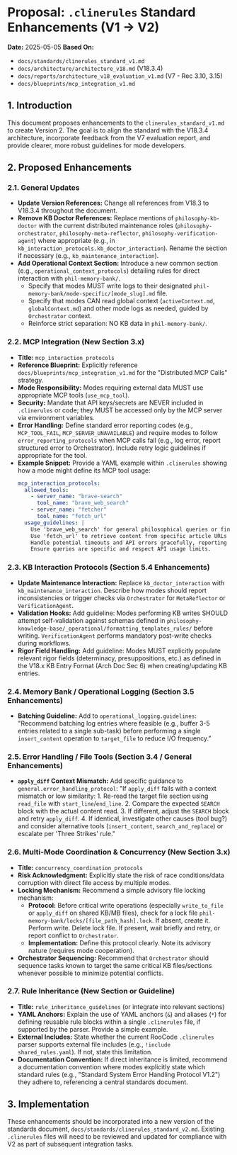 # Proposal: `.clinerules` Standard Enhancements (V1 -> V2)

**Date:** 2025-05-05
**Based On:**
*   `docs/standards/clinerules_standard_v1.md`
*   `docs/architecture/architecture_v18.md` (V18.3.4)
*   `docs/reports/architecture_v18_evaluation_v1.md` (V7 - Rec 3.10, 3.15)
*   `docs/blueprints/mcp_integration_v1.md`

## 1. Introduction

This document proposes enhancements to the `clinerules_standard_v1.md` to create Version 2. The goal is to align the standard with the V18.3.4 architecture, incorporate feedback from the V7 evaluation report, and provide clearer, more robust guidelines for mode developers.

## 2. Proposed Enhancements

### 2.1. General Updates

*   **Update Version References:** Change all references from V18.3 to V18.3.4 throughout the document.
*   **Remove KB Doctor References:** Replace mentions of `philosophy-kb-doctor` with the current distributed maintenance roles (`philosophy-orchestrator`, `philosophy-meta-reflector`, `philosophy-verification-agent`) where appropriate (e.g., in `kb_interaction_protocols.kb_doctor_interaction`). Rename the section if necessary (e.g., `kb_maintenance_interaction`).
*   **Add Operational Context Section:** Introduce a new common section (e.g., `operational_context_protocols`) detailing rules for direct interaction with `phil-memory-bank/`.
    *   Specify that modes MUST write logs to their designated `phil-memory-bank/mode-specific/[mode_slug].md` file.
    *   Specify that modes CAN read global context (`activeContext.md`, `globalContext.md`) and other mode logs as needed, guided by `Orchestrator` context.
    *   Reinforce strict separation: NO KB data in `phil-memory-bank/`.

### 2.2. MCP Integration (New Section 3.x)

*   **Title:** `mcp_interaction_protocols`
*   **Reference Blueprint:** Explicitly reference `docs/blueprints/mcp_integration_v1.md` for the "Distributed MCP Calls" strategy.
*   **Mode Responsibility:** Modes requiring external data MUST use appropriate MCP tools (`use_mcp_tool`).
*   **Security:** Mandate that API keys/secrets are NEVER included in `.clinerules` or code; they MUST be accessed only by the MCP server via environment variables.
*   **Error Handling:** Define standard error reporting codes (e.g., `MCP_TOOL_FAIL`, `MCP_SERVER_UNAVAILABLE`) and require modes to follow `error_reporting_protocols` when MCP calls fail (e.g., log error, report structured error to Orchestrator). Include retry logic guidelines if appropriate for the tool.
*   **Example Snippet:** Provide a YAML example within `.clinerules` showing how a mode might define its MCP tool usage:
    ```yaml
    mcp_interaction_protocols:
      allowed_tools:
        - server_name: "brave-search"
          tool_name: "brave_web_search"
        - server_name: "fetcher"
          tool_name: "fetch_url"
      usage_guidelines: |
        Use 'brave_web_search' for general philosophical queries or finding secondary sources.
        Use 'fetch_url' to retrieve content from specific article URLs identified via search or KB references.
        Handle potential timeouts and API errors gracefully, reporting failures via standard protocols.
        Ensure queries are specific and respect API usage limits.
    ```

### 2.3. KB Interaction Protocols (Section 5.4 Enhancements)

*   **Update Maintenance Interaction:** Replace `kb_doctor_interaction` with `kb_maintenance_interaction`. Describe how modes should report inconsistencies or trigger checks via `Orchestrator` for `MetaReflector` or `VerificationAgent`.
*   **Validation Hooks:** Add guideline: Modes performing KB writes SHOULD attempt self-validation against schemas defined in `philosophy-knowledge-base/_operational/formatting_templates_rules/` before writing. `VerificationAgent` performs mandatory post-write checks during workflows.
*   **Rigor Field Handling:** Add guideline: Modes MUST explicitly populate relevant rigor fields (determinacy, presuppositions, etc.) as defined in the V18.x KB Entry Format (Arch Doc Sec 6) when creating/updating KB entries.

### 2.4. Memory Bank / Operational Logging (Section 3.5 Enhancements)

*   **Batching Guideline:** Add to `operational_logging.guidelines`: "Recommend batching log entries where feasible (e.g., buffer 3-5 entries related to a single sub-task) before performing a single `insert_content` operation to `target_file` to reduce I/O frequency."

### 2.5. Error Handling / File Tools (Section 3.4 / General Enhancements)

*   **`apply_diff` Context Mismatch:** Add specific guidance to `general.error_handling_protocol`: "If `apply_diff` fails with a context mismatch or low similarity: 1. Re-read the target file section using `read_file` with `start_line`/`end_line`. 2. Compare the expected `SEARCH` block with the actual content read. 3. If different, adjust the `SEARCH` block and retry `apply_diff`. 4. If identical, investigate other causes (tool bug?) and consider alternative tools (`insert_content`, `search_and_replace`) or escalate per 'Three Strikes' rule."

### 2.6. Multi-Mode Coordination & Concurrency (New Section 3.x)

*   **Title:** `concurrency_coordination_protocols`
*   **Risk Acknowledgment:** Explicitly state the risk of race conditions/data corruption with direct file access by multiple modes.
*   **Locking Mechanism:** Recommend a simple advisory file locking mechanism:
    *   **Protocol:** Before critical write operations (especially `write_to_file` or `apply_diff` on shared KB/MB files), check for a lock file `phil-memory-bank/locks/[file_path_hash].lock`. If absent, create it. Perform write. Delete lock file. If present, wait briefly and retry, or report conflict to `Orchestrator`.
    *   **Implementation:** Define this protocol clearly. Note its advisory nature (requires mode cooperation).
*   **Orchestrator Sequencing:** Recommend that `Orchestrator` should sequence tasks known to target the same critical KB files/sections whenever possible to minimize potential conflicts.

### 2.7. Rule Inheritance (New Section or Guideline)

*   **Title:** `rule_inheritance_guidelines` (or integrate into relevant sections)
*   **YAML Anchors:** Explain the use of YAML anchors (`&`) and aliases (`*`) for defining reusable rule blocks within a single `.clinerules` file, if supported by the parser. Provide a simple example.
*   **External Includes:** State whether the current RooCode `.clinerules` parser supports external file includes (e.g., `!include shared_rules.yaml`). If not, state this limitation.
*   **Documentation Convention:** If direct inheritance is limited, recommend a documentation convention where modes explicitly state which standard rules (e.g., "Standard System Error Handling Protocol V1.2") they adhere to, referencing a central standards document.

## 3. Implementation

These enhancements should be incorporated into a new version of the standards document, `docs/standards/clinerules_standard_v2.md`. Existing `.clinerules` files will need to be reviewed and updated for compliance with V2 as part of subsequent integration tasks.